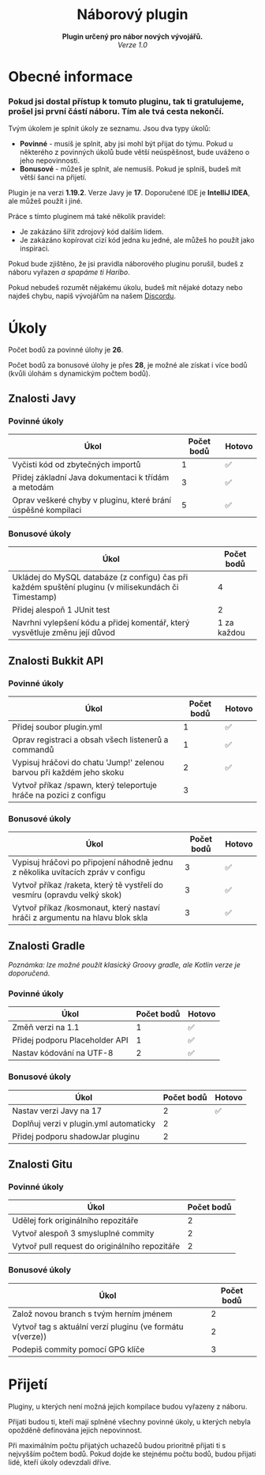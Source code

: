 <div align="center">
    <h1>Náborový plugin</h1>
    <strong>Plugin určený pro nábor nových vývojářů.</strong>
    <br><i>Verze 1.0</i><br>
</div>

# Obecné informace

### Pokud jsi dostal přístup k tomuto pluginu, tak ti gratulujeme, prošel jsi první částí náboru. Tím ale tvá cesta nekončí.

Tvým úkolem je splnit úkoly ze seznamu. Jsou dva typy úkolů:

- **Povinné** - musíš je splnit, aby jsi mohl být přijat do týmu. Pokud u některého z povinných úkolů bude větší neúspěšnost, bude uváženo o jeho nepovinnosti.
- **Bonusové** - můžeš je splnit, ale nemusíš. Pokud je splníš, budeš mít větší šanci na přijetí.

Plugin je na verzi **1.19.2**. Verze Javy je **17**. Doporučené IDE je **IntelliJ IDEA**, ale můžeš použít i jiné.

Práce s tímto pluginem má také několik pravidel:

- Je zakázáno šířit zdrojový kód dalším lidem.
- Je zakázáno kopírovat cizí kód jedna ku jedné, ale můžeš ho použít jako inspiraci.

Pokud bude zjištěno, že jsi pravidla náborového pluginu porušil, budeš z náboru vyřazen *a spapáme ti Haribo*.

Pokud nebudeš rozumět nějakému úkolu, budeš mít nějaké dotazy nebo najdeš chybu, napiš vývojářům na našem [Discordu](https://discord.rajce.pro/).

# Úkoly

Počet bodů za povinné úlohy je **26**.

Počet bodů za bonusové úlohy je přes **28**, je možné ale získat i více bodů (kvůli úlohám s dynamickým počtem bodů).

## Znalosti Javy

### Povinné úkoly

| Úkol                                                         | Počet bodů | Hotovo |
|--------------------------------------------------------------|------------|--------|
| Vyčisti kód od zbytečných importů                            | 1          | ✅      |
| Přidej základní Java dokumentaci k třídám a metodám          | 3          | ✅      |
| Oprav veškeré chyby v pluginu, které brání úspěšné kompilaci | 5          | ✅      |

### Bonusové úkoly

| Úkol                                                                                                 | Počet bodů  |
|------------------------------------------------------------------------------------------------------|-------------|
| Ukládej do MySQL databáze (z configu) čas při každém spuštění pluginu (v milisekundách či Timestamp) | 4           |
| Přidej alespoň 1 JUnit test                                                                          | 2           |
| Navrhni vylepšení kódu a přidej komentář, který vysvětluje změnu její důvod                          | 1 za každou |

## Znalosti Bukkit API

### Povinné úkoly

| Úkol                                                                  | Počet bodů | Hotovo |
|-----------------------------------------------------------------------|------------|--------|
| Přidej soubor plugin.yml                                              | 1          | ✅      |
| Oprav registraci a obsah všech listenerů a commandů                   | 1          | ✅      |
| Vypisuj hráčovi do chatu 'Jump!' zelenou barvou při každém jeho skoku | 2          | ✅      |
| Vytvoř příkaz /spawn, který teleportuje hráče na pozici z configu     | 3          |        |

### Bonusové úkoly

| Úkol                                                                            | Počet bodů | Hotovo |
|---------------------------------------------------------------------------------|------------|--------|
| Vypisuj hráčovi po připojení náhodně jednu z několika uvítacích zpráv v configu | 3          | ✅      |
| Vytvoř příkaz /raketa, který tě vystřelí do vesmíru (opravdu velký skok)        | 3          | ✅      |
| Vytvoř příkaz /kosmonaut, který nastaví hráči z argumentu na hlavu blok skla    | 3          | ✅      |

## Znalosti Gradle

*Poznámka: lze možné použít klasický Groovy gradle, ale Kotlin verze je doporučená.*

### Povinné úkoly

| Úkol                           | Počet bodů | Hotovo |
|--------------------------------|------------|--------|
| Změň verzi na 1.1              | 1          | ✅      |
| Přidej podporu Placeholder API | 1          | ✅      |
| Nastav kódování na UTF-8       | 2          | ✅      |

### Bonusové úkoly

| Úkol                                   | Počet bodů | Hotovo |
|----------------------------------------|------------|--------|
| Nastav verzi Javy na 17                | 2          | ✅      |
| Doplňuj verzi v plugin.yml automaticky | 2          |        |
| Přidej podporu shadowJar pluginu       | 2          |        |

## Znalosti Gitu

### Povinné úkoly

| Úkol                                           | Počet bodů |
|------------------------------------------------|------------|
| Udělej fork originálního repozitáře            | 2          |
| Vytvoř alespoň 3 smysluplné commity            | 2          |
| Vytvoř pull request do originálního repozitáře | 2          |

### Bonusové úkoly

| Úkol                                                      | Počet bodů |
|-----------------------------------------------------------|------------|
| Založ novou branch s tvým herním jménem                   | 2          |
| Vytvoř tag s aktuální verzí pluginu (ve formátu v(verze)) | 2          |
| Podepiš commity pomocí GPG klíče                          | 3          |

# Přijetí
Pluginy, u kterých není možná jejich kompilace budou vyřazeny z náboru.

Přijati budou ti, kteří mají splněné všechny povinné úkoly, u kterých nebyla opožděně definována jejich nepovinnost.

Při maximálním počtu přijatých uchazečů budou prioritně přijati ti s nejvyšším počtem bodů. Pokud dojde ke stejnému počtu bodů, budou přijati lidé, kteří úkoly odevzdali dříve.